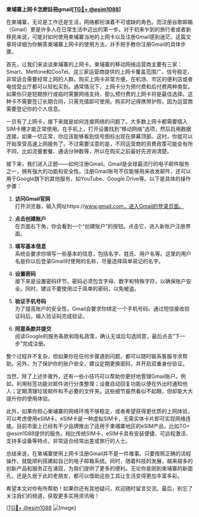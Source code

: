 **柬埔寨上网卡怎麽註冊gmail[[TG💪+ @esim1088](https://t.me/s/esim1088)]**

在柬埔寨，无论是工作还是生活，网络都扮演着不可或缺的角色。而注册谷歌邮箱（Gmail）更是许多人在日常生活中迈出的第一步。对于初来乍到的旅行者或者新移民来说，可能对如何使用柬埔寨当地的上网卡以及注册Gmail感到迷茫。这篇文章将详细为你解答柬埔寨上网卡的使用方法，并手把手教你注册Gmail的具体步骤。

首先，让我们来谈谈柬埔寨的上网卡。柬埔寨的移动网络运营商主要有三家：Smart、Metfone和CooTel。这三家运营商提供的上网卡覆盖范围广，信号稳定，非常适合需要经常上网的人群。购买上网卡非常方便，在机场、市区的便利店或者电信营业厅都可以轻松买到。通常情况下，上网卡分为预付费和后付费两种类型。如果你只是短期旅行或临时需要网络支持，那么预付费的上网卡将是最佳选择。这种卡不需要签订长期合同，只需充值即可使用。购买时记得携带护照，因为运营商需要登记你的个人信息。

一旦有了上网卡，接下来就是如何连接网络的问题了。大多数上网卡都需要插入SIM卡槽才能正常使用。在手机上，打开设置找到“移动网络”选项，然后启用数据连接。如果一切正常，你应该能够看到信号图标出现在屏幕顶部。这时，你就可以开始享受高速上网服务了。不过需要注意的是，不同运营商的资费政策可能会有所不同，比如流量套餐、通话分钟数等，所以在购买之前最好先咨询清楚。

接下来，我们进入正题——如何注册Gmail。Gmail是全球最流行的电子邮件服务之一，拥有强大的功能和安全性。注册Gmail账号不仅能够用来收发邮件，还可以用于Google旗下的其他服务，如YouTube、Google Drive等。以下是具体的操作步骤：

1. **访问Gmail官网**  
   打开浏览器，输入网址https://www.gmail.com，进入Gmail的登录页面。

2. **点击创建账户**  
   在页面右下角，你会看到一个“创建账户”的按钮。点击它，进入新账户注册界面。

3. **填写基本信息**  
   系统会要求你填写一些基本的信息，包括名字、姓氏、用户名等。这里的用户名是你以后登录Gmail时使用的名称，尽量选择简单易记的名字。

4. **设置密码**  
   接下来是设置密码环节。密码必须包含字母、数字和特殊字符，以确保账户安全。同时，建议不要使用过于简单的密码，以免被盗。

5. **验证手机号码**  
   为了提高账户的安全性，Gmail会要求你绑定一个手机号码。通过短信接收验证码后，输入验证码完成验证。

6. **同意条款并提交**  
   阅读Google的服务条款和隐私政策，确认无误后勾选同意，最后点击“下一步”完成注册。

整个过程并不复杂，但如果你在任何步骤遇到问题，都可以随时联系客服寻求帮助。另外，为了保护你的账户安全，建议定期更换密码，并开启双重身份验证。

当然，除了上述步骤外，还有一些小技巧可以帮助你更好地管理Gmail账户。例如，利用标签功能对邮件进行分类整理；设置自动回复功能以便在外出时通知他人；定期清理垃圾邮件和不必要的文件夹。这些细节虽然看似不起眼，但却能大大提升你的使用体验。

此外，如果你担心柬埔寨的网络环境不够稳定，或者希望获得更优质的上网体验，可以考虑使用eSIM卡。eSIM卡是一种虚拟SIM卡，无需实体卡片即可实现网络连接。目前市面上已经有不少品牌推出了适用于柬埔寨地区的eSIM产品，比如TG+ @esim1088提供的服务。相比传统SIM卡，eSIM卡具有安装便捷、可远程激活、支持多设备等特点，非常适合经常出差或旅行的人士。

总结来说，在柬埔寨使用上网卡注册Gmail并不是一件难事。只要按照正确的流程操作，就能顺利搭建起自己的电子邮箱系统。同时，随着科技的发展，越来越多的创新产品和服务正在涌现，为我们提供了更多的便利。无论你是刚到柬埔寨的新面孔，还是久居于此的老朋友，都可以借助这些工具让生活变得更加丰富多彩。

希望本文对你有所帮助！如果你还有其他疑问，欢迎随时留言交流。最后，别忘了关注我们的频道，获取更多实用资讯哦！

[[TG💪+ @esim1088](https://t.me/s/esim1088) ![Image](https://i.postimg.cc/4NQfJmqS/Snipaste-2025-05-13-00-14-12.png)]